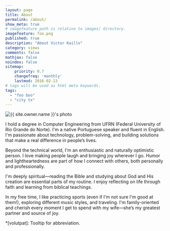 ```yaml
---
layout: page
title: About
permalink: /about/
show_meta: true
# imagefeature path is relative to images/ directory.
imagefeature: foo.png
published: true
description: "About Victor Kaillo"
category: views
comments: false
mathjax: false
noindex: false
sitemap:
    priority: 0.7
    changefreq: 'monthly'
    lastmod: 2016-02-13
# tags will be used as html meta keywords.    
tags:
  - "foo boo"
  - "city tx"
---
```


<div class="post-author text-center">                       
            <img src="{{ site.urlimg }}{{ site.owner.avatar }}" alt="{{ site.owner.name }}'s photo" itemprop="image" class="post-avatar img-circle img-responsive"/> 
<span class="social-icons" style="padding-top: 10px; padding-bottom: 1px;">
<a href="{{ site.url }}/cv" title="Curriculum Vitae" class="social-icons"><i class="iconm iconm-profile" style="vertical-align: top;"></i></a>
<a href="{{ http://lattes.cnpq.br/3904167772751887 }}/about/publications/" class="social-icons" title="Publications"><i class="iconm iconm-file-pdf"></i></a>
<a href="{{ site.owner.linkedin }}" class="social-icons" title="LinkedIn profile"><i class="iconm iconm-linkedin2"></i></a>
</span>
</div>

I hold a degree in Computer Engineering from UFRN (Federal University of Rio Grande do Norte). I'm a native Portuguese speaker and fluent in English. I'm passionate about technology, problem-solving, and building solutions that make a real difference in people’s lives.

Beyond the technical world, I'm an enthusiastic and naturally optimistic person. I love making people laugh and bringing joy wherever I go. Humor and lightheartedness are part of how I connect with others, both personally and professionally.

I'm deeply spiritual—reading the Bible and studying about God and His creation are essential parts of my routine. I enjoy reflecting on life through faith and learning from biblical teachings.

In my free time, I like practicing sports (even if I'm not sure I'm good at them!), exploring different music styles, and traveling. I'm family-oriented and cherish every moment I get to spend with my wife—she’s my greatest partner and source of joy.

*[volutpat]: Tooltip for abbreviation.
